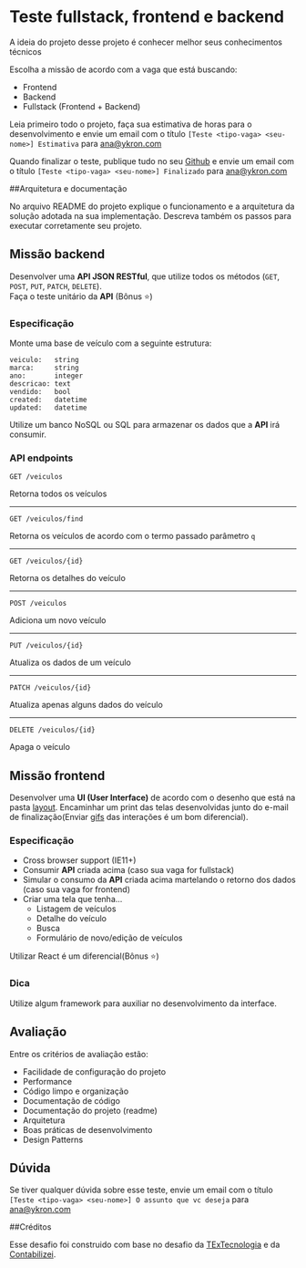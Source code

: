 # Teste fullstack, frontend e backend

A ideia do projeto desse projeto é conhecer melhor seus conhecimentos técnicos

Escolha a missão de acordo com a vaga que está buscando:
- Frontend
- Backend
- Fullstack (Frontend + Backend)

Leia primeiro todo o projeto, faça sua estimativa de horas para o desenvolvimento e envie um email com o título `[Teste <tipo-vaga> <seu-nome>] Estimativa` para ana@ykron.com

Quando finalizar o teste, publique tudo no seu [Github](https://github.com) e envie um email com o título `[Teste <tipo-vaga> <seu-nome>] Finalizado` para ana@ykron.com

##Arquitetura e documentação

No arquivo README do projeto explique o funcionamento e a arquitetura da solução adotada na sua implementação. Descreva também os passos para executar corretamente seu projeto.

## Missão backend

Desenvolver uma **API JSON RESTful**, que utilize todos os métodos (`GET`, `POST`, `PUT`, `PATCH`, `DELETE`).  
Faça o teste unitário da **API** (Bônus :star:)
### Especificação

Monte uma base de veículo com a seguinte estrutura:

```
veiculo:   string
marca:     string
ano:       integer
descricao: text
vendido:   bool
created:   datetime
updated:   datetime
```

Utilize um banco NoSQL ou SQL para armazenar os dados que a **API** irá consumir.

### API endpoints

`GET /veiculos`

Retorna todos os veículos

---

`GET /veiculos/find`

Retorna os veículos de acordo com o termo passado parâmetro `q`

---

`GET /veiculos/{id}`

Retorna os detalhes do veículo

---

`POST /veiculos`

Adiciona um novo veículo

---

`PUT /veiculos/{id}`

Atualiza os dados de um veículo

---

`PATCH /veiculos/{id}`

Atualiza apenas alguns dados do veículo

---

`DELETE /veiculos/{id}`

Apaga o veículo


## Missão frontend

Desenvolver uma **UI (User Interface)** de acordo com o desenho que está na pasta [layout](https://github.com/TExTecnologia/teste-fullstack/tree/master/layout). Encaminhar um print das telas desenvolvidas junto do e-mail de finalização(Enviar [gifs](https://www.screentogif.com/) das interações é um bom diferencial).

### Especificação

- Cross browser support (IE11+)
- Consumir **API** criada acima (caso sua vaga for fullstack)
- Simular o consumo da **API** criada acima martelando o retorno dos dados (caso sua vaga for frontend)
- Criar uma tela que tenha...
    - Listagem de veículos
    - Detalhe do veículo
    - Busca
    - Formulário de novo/edição de veículos

Utilizar React é um diferencial(Bônus :star:)

### Dica

Utilize algum framework para auxiliar no desenvolvimento da interface.


## Avaliação

Entre os critérios de avaliação estão:
- Facilidade de configuração do projeto
- Performance
- Código limpo e organização
- Documentação de código
- Documentação do projeto (readme)
- Arquitetura
- Boas práticas de desenvolvimento
- Design Patterns

## Dúvida

Se tiver qualquer dúvida sobre esse teste, envie um email com o título `[Teste <tipo-vaga> <seu-nome>] O assunto que vc deseja` para ana@ykron.com

##Créditos

Esse desafio foi construido com base no desafio da [TExTecnologia](https://github.com/TExTecnologia/teste-fullstack) e da [Contabilizei](https://github.com/contabilizei/fullstack-java-teste).